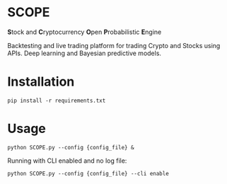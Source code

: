 
# SCOPE
**S**tock and **C**ryptocurrency **O**pen **P**robabilistic **E**ngine

Backtesting and live trading platform for trading Crypto and Stocks using APIs.
Deep learning and Bayesian predictive models.

# Installation
```
pip install -r requirements.txt
```

# Usage
```
python SCOPE.py --config {config_file} &
```

Running with CLI enabled and no log file:
```
python SCOPE.py --config {config_file} --cli enable
```

